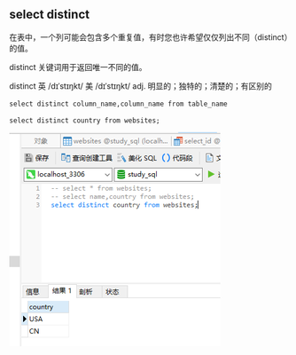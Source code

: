## select distinct

在表中，一个列可能会包含多个重复值，有时您也许希望仅仅列出不同（distinct）的值。

distinct 关键词用于返回唯一不同的值。

distinct 英 /dɪˈstɪŋkt/  美 /dɪˈstɪŋkt/ adj. 明显的；独特的；清楚的；有区别的

```MySql
select distinct column_name,column_name from table_name
```

```MySql
select distinct country from websites;
```
<img src='./img/select_distinct_country.png' />
